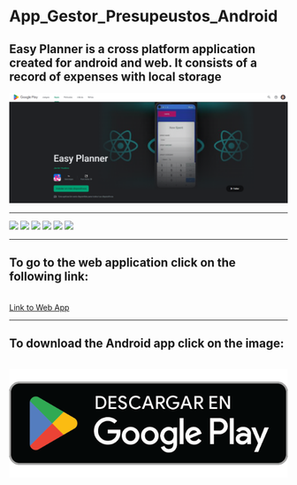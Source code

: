 # App_Gestor_Presupeustos_Android

## Easy Planner is a cross platform application created for android and web. It consists of a record of expenses with local storage
<img src="./src/img/tiendabanner.png">
<hr>
<div>
<img src="https://play-lh.googleusercontent.com/t6Vw9bF81ArEoBrWU-UWMMpajqv8HmS5rL0sMl4sOZuBo3gQi13N1pebGYSrSZl1hYA=w526-h296-rw">
<img src="https://play-lh.googleusercontent.com/5CV5Q-onRPsCIPEG3-P8VIfoxW3bEo3bYaZ6nU5wby_9Cgej_Rx7Oo0VWlkaW_9NsQ=w526-h296-rw">
<img src="https://play-lh.googleusercontent.com/aSaIh12NEqZhzW6X2Oz-1BVDZUgEI7g29vbFqeL9J8uzskQLafxDSlSMzowVMR379bM=w526-h296-rw">
<img src="https://play-lh.googleusercontent.com/86lzH0o4UzefCSbXhPOjCjL03qiQxp7AqsCVKEWQNpzthglxBXsWWrhyB_3u5eqmoMI=w526-h296-rw">
<img src="https://play-lh.googleusercontent.com/Di14ejReSK6ImY_7uDSifM_O_bUsOlOxiOpXHjrdZKN4vx5ezKACJoC4i_Qkx-bE4Sk=w526-h296-rw">
<img src="https://play-lh.googleusercontent.com/hwNY94kci0xOTN7VTEp7dKAWBDjATO-4mtDV4zsgUzPn-LLwW5DQLhsaAtsx8KJckAM=w526-h296-rw">
</div>


<hr>

## To go to the web application click on the following link:
<br>
<a href="https://easyplanners.netlify.com">Link to Web App</a>
<hr>

## To download the Android app click on the image:
<br>
<a href="https://play.google.com/store/apps/details?id=com.notes.planner"><img src="./src/img/getitplaystore.png"></a>

